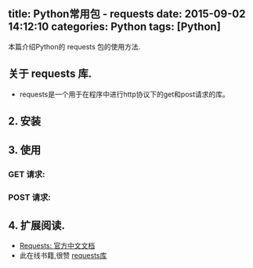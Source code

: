 title: Python常用包 - requests
date: 2015-09-02 14:12:10
categories: Python
tags: [Python]
---

本篇介绍Python的 requests 包的使用方法.

<!-- more -->


## 关于 requests 库.
- requests是一个用于在程序中进行http协议下的get和post请求的库。

## 2. 安装

## 3. 使用

### GET 请求:

### POST 请求:



## 4. 扩展阅读.
- [Requests: 官方中文文档](http://requests-docs-cn.readthedocs.org/zh_CN/latest/index.html)
- 此在线书籍,很赞 [requests库](http://python.xiaoleilu.com/400/401.html)

